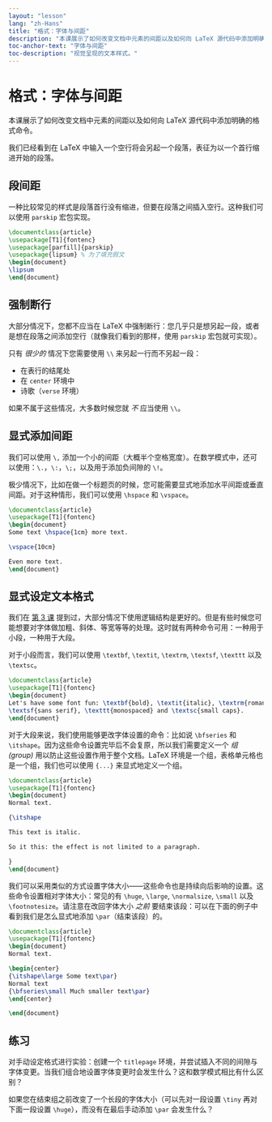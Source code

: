 ```yaml
---
layout: "lesson"
lang: "zh-Hans"
title: "格式：字体与间距"
description: "本课展示了如何改变文档中元素的间距以及如何向 LaTeX 源代码中添加明确的格式命令。"
toc-anchor-text: "字体与间距"
toc-description: "视觉呈现的文本样式。"
---
```


# 格式：字体与间距

<span
  class="summary">本课展示了如何改变文档中元素的间距以及如何向 LaTeX 源代码中添加明确的格式命令。</span>

我们已经看到在 LaTeX 中输入一个空行将会另起一个段落，表征为以一个首行缩进开始的段落。

## 段间距

一种比较常见的样式是段落首行没有缩进，但要在段落之间插入空行。这种我们可以使用 `parskip` 宏包实现。

```latex
\documentclass{article}
\usepackage[T1]{fontenc}
\usepackage[parfill]{parskip}
\usepackage{lipsum} % 为了填充假文
\begin{document}
\lipsum
\end{document}
```

## 强制断行

大部分情况下，您都不应当在 LaTeX 中强制断行：您几乎只是想另起一段，或者是想在段落之间添加空行（就像我们看到的那样，使用 `parskip` 宏包就可实现）。

只有 _很少的_ 情况下您需要使用 `\\` 来另起一行而不另起一段：

- 在表行的结尾处
- 在 `center` 环境中
- 诗歌（`verse` 环境）

如果不属于这些情况，大多数时候您就 _不_ 应当使用 `\\`。

## 显式添加间距

我们可以使用 `\,` 添加一个小的间距（大概半个空格宽度）。在数学模式中，还可以使用：`\.`，`\:`，`\;`，以及用于添加负间隙的 `\!`。

极少情况下，比如在做一个标题页的时候，您可能需要显式地添加水平间距或垂直间距。对于这种情形，我们可以使用 `\hspace` 和 `\vspace`。

```latex
\documentclass{article}
\usepackage[T1]{fontenc}
\begin{document}
Some text \hspace{1cm} more text.

\vspace{10cm}

Even more text.
\end{document}
```

## 显式设定文本格式

我们在 [第 3 课](lesson-03) 提到过，大部分情况下使用逻辑结构是更好的。但是有些时候您可能想要对字体做加粗、斜体、等宽等等的处理。这时就有两种命令可用：一种用于小段，一种用于大段。

对于小段而言，我们可以使用 `\textbf`, `\textit`, `\textrm`, `\textsf`, `\texttt` 以及 `\textsc`。

```latex
\documentclass{article}
\usepackage[T1]{fontenc}
\begin{document}
Let's have some font fun: \textbf{bold}, \textit{italic}, \textrm{roman},
\textsf{sans serif}, \texttt{monospaced} and \textsc{small caps}.
\end{document}
```

对于大段来说，我们使用能够更改字体设置的命令：比如说 `\bfseries` 和 `\itshape`。因为这些命令设置完毕后不会复原，所以我们需要定义一个 _组 (group)_ 用以防止这些设置作用于整个文档。LaTeX 环境是一个组，表格单元格也是一个组，我们也可以使用 `{...}` 来显式地定义一个组。

```latex
\documentclass{article}
\usepackage[T1]{fontenc}
\begin{document}
Normal text.

{\itshape

This text is italic.

So it this: the effect is not limited to a paragraph.

}
\end{document}
```

我们可以采用类似的方式设置字体大小——这些命令也是持续向后影响的设置。这些命令设置相对字体大小：常见的有 `\huge`, `\large`, `\normalsize`, `\small` 以及 `\footnotesize`。请注意在改回字体大小 _之前_ 要结束该段：可以在下面的例子中看到我们是怎么显式地添加 `\par`（结束该段）的。

```latex
\documentclass{article}
\usepackage[T1]{fontenc}
\begin{document}
Normal text.

\begin{center}
{\itshape\large Some text\par}
Normal text
{\bfseries\small Much smaller text\par}
\end{center}

\end{document}
```

## 练习

对手动设定格式进行实验：创建一个 `titlepage` 环境，并尝试插入不同的间隙与字体变更。当我们组合地设置字体变更时会发生什么？这和数学模式相比有什么区别？

如果您在结束组之前改变了一个长段的字体大小（可以先对一段设置 `\tiny` 再对下面一段设置 `\huge`），而没有在最后手动添加 `\par` 会发生什么？
